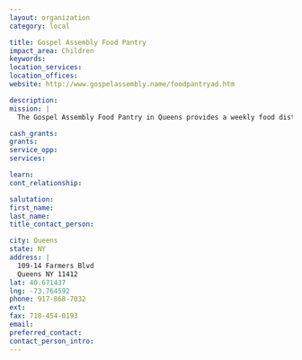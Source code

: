 ```yaml
---
layout: organization
category: local

title: Gospel Assembly Food Pantry
impact_area: Children
keywords: 
location_services: 
location_offices: 
website: http://www.gospelassembly.name/foodpantryad.htm

description: 
mission: |
  The Gospel Assembly Food Pantry in Queens provides a weekly food distribution program for people in need of emergency food assistance due to financial hardship and unforseen circumstances beyond their control.

cash_grants: 
grants: 
service_opp: 
services: 

learn: 
cont_relationship: 

salutation: 
first_name: 
last_name: 
title_contact_person: 

city: Queens
state: NY
address: |
  109-14 Farmers Blvd     
  Queens NY 11412
lat: 40.671437
lng: -73.764592
phone: 917-868-7032
ext: 
fax: 718-454-0193
email: 
preferred_contact: 
contact_person_intro: 
---
```

